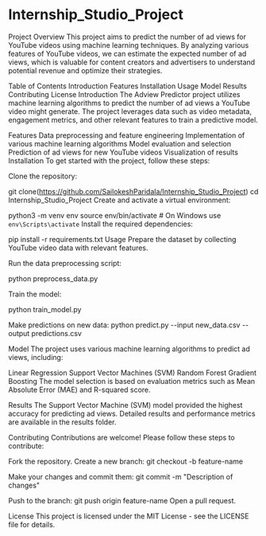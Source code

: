 # Internship_Studio_Project


Project Overview
This project aims to predict the number of ad views for YouTube videos using machine learning techniques. By analyzing various features of YouTube videos, we can estimate the expected number of ad views, which is valuable for content creators and advertisers to understand potential revenue and optimize their strategies.

Table of Contents
Introduction
Features
Installation
Usage
Model
Results
Contributing
License
Introduction
The Adview Predictor project utilizes machine learning algorithms to predict the number of ad views a YouTube video might generate. The project leverages data such as video metadata, engagement metrics, and other relevant features to train a predictive model.

Features
Data preprocessing and feature engineering
Implementation of various machine learning algorithms
Model evaluation and selection
Prediction of ad views for new YouTube videos
Visualization of results
Installation
To get started with the project, follow these steps:

Clone the repository:

git clone(https://github.com/SailokeshParidala/Internship_Studio_Project)
cd Internship_Studio_Project
Create and activate a virtual environment:

python3 -m venv env
source env/bin/activate  # On Windows use `env\Scripts\activate`
Install the required dependencies:

pip install -r requirements.txt
Usage
Prepare the dataset by collecting YouTube video data with relevant features.

Run the data preprocessing script:

python preprocess_data.py

Train the model:

python train_model.py

Make predictions on new data:
python predict.py --input new_data.csv --output predictions.csv

Model
The project uses various machine learning algorithms to predict ad views, including:

Linear Regression
Support Vector Machines (SVM)
Random Forest
Gradient Boosting
The model selection is based on evaluation metrics such as Mean Absolute Error (MAE) and R-squared score.

Results
The Support Vector Machine (SVM) model provided the highest accuracy for predicting ad views. Detailed results and performance metrics are available in the results folder.

Contributing
Contributions are welcome! Please follow these steps to contribute:

Fork the repository.
Create a new branch:
git checkout -b feature-name

Make your changes and commit them:
git commit -m "Description of changes"

Push to the branch:
git push origin feature-name
Open a pull request.

License
This project is licensed under the MIT License - see the LICENSE file for details.
